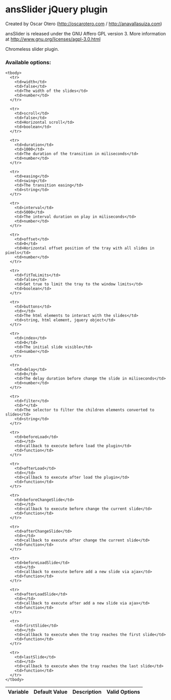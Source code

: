 ansSlider jQuery plugin
=======================

Created by Oscar Otero (http://oscarotero.com / http://anavallasuiza.com)

ansSlider is released under the GNU Affero GPL version 3.
More information at http://www.gnu.org/licenses/agpl-3.0.html

Chromeless slider plugin.

### Available options:


<table>
    <thead>
      <tr>
        <th>Variable</th>
        <th>Default Value</th>
        <th>Description</th>
        <th>Valid Options</th>
      </tr>
    </thead>

    <tbody>
      <tr>
        <td>width</td>
        <td>false</td>
        <td>The width of the slides</td>
        <td>number</td>
      </tr>

      <tr>
        <td>scroll</td>
        <td>false</td>
        <td>Horizontal scroll</td>
        <td>boolean</td>
      </tr>

      <tr>
        <td>duration</td>
        <td>1000</td>
        <td>The duration of the transition in miliseconds</td>
        <td>number</td>
      </tr>

      <tr>
        <td>easing</td>
        <td>swing</td>
        <td>The transition easing</td>
        <td>string</td>
      </tr>

      <tr>
        <td>interval</td>
        <td>5000</td>
        <td>The interval duration on play in miliseconds</td>
        <td>number</td>
      </tr>

      <tr>
        <td>offset</td>
        <td>0</td>
        <td>Horizontal offset position of the tray with all slides in pixels</td>
        <td>number</td>
      </tr>

      <tr>
        <td>fitToLimits</td>
        <td>false</td>
        <td>Set true to limit the tray to the window limits</td>
        <td>boolean</td>
      </tr>

      <tr>
        <td>buttons</td>
        <td></td>
        <td>The html elements to interact with the slides</td>
        <td>string, html element, jquery object</td>
      </tr>

      <tr>
        <td>index</td>
        <td>0</td>
        <td>The initial slide visible</td>
        <td>number</td>
      </tr>

      <tr>
        <td>delay</td>
        <td>0</td>
        <td>The delay duration before change the slide in miliseconds</td>
        <td>number</td>
      </tr>

      <tr>
        <td>filter</td>
        <td>*</td>
        <td>The selector to filter the children elements converted to slides</td>
        <td>string</td>
      </tr>

      <tr>
        <td>beforeLoad</td>
        <td></td>
        <td>callback to execute before load the plugin</td>
        <td>function</td>
      </tr>

      <tr>
        <td>afterLoad</td>
        <td></td>
        <td>callback to execute after load the plugin</td>
        <td>function</td>
      </tr>

      <tr>
        <td>beforeChangeSlide</td>
        <td></td>
        <td>callback to execute before change the current slide</td>
        <td>function</td>
      </tr>

      <tr>
        <td>afterChangeSlide</td>
        <td></td>
        <td>callback to execute after change the current slide</td>
        <td>function</td>
      </tr>

      <tr>
        <td>beforeLoadSlide</td>
        <td></td>
        <td>callback to execute before add a new slide via ajax</td>
        <td>function</td>
      </tr>

      <tr>
        <td>afterLoadSlide</td>
        <td></td>
        <td>callback to execute after add a new slide via ajax</td>
        <td>function</td>
      </tr>

      <tr>
        <td>firstSlide</td>
        <td></td>
        <td>callback to execute when the tray reaches the first slide</td>
        <td>function</td>
      </tr>

      <tr>
        <td>lastSlide</td>
        <td></td>
        <td>callback to execute when the tray reaches the last slide</td>
        <td>function</td>
      </tr>
    </tbody>
  </table>
